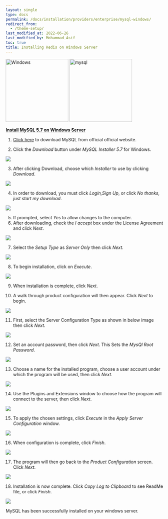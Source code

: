 ```yaml
---
layout: single
type: docs
permalink: /docs/installation/providers/enterprise/mysql-windows/
redirect_from:
  - /theme-setup/
last_modified_at: 2022-06-26
last_modified_by: Mohammad_Asif
toc: true
title: Installing Redis on Windows Server
---
```

<img alt="Windows" src="https://upload.wikimedia.org/wikipedia/commons/thumb/e/e2/Windows_logo_and_wordmark_-_2021.svg/250px-Windows_logo_and_wordmark_-_2021.svg.png" width="200"  /> 
<img alt="mysql" src="https://redpaladin.com/wp-content/uploads/2017/03/mysql-logo.jpg" width="200"  />

[<strong>Install MySQL 5.7 on Windows Server</strong>](#Install-MySQL-5.7-on-Windows-Server)




1. <a href="https://dev.mysql.com/downloads/windows/installer/5.7.html" > Click here</a> to download MySQL from official official website.

2. Click the *Download* button under *MySQL Installer 5.7* for Windows.

<img src="https://github.com/ladybirdweb/faveo-server-images/blob/master/_docs/installation/providers/enterprise/windows-images/mysql1.png?raw=true">

3. After clicking Download, choose which *Installer* to use by clicking *Download*.

<img src="https://github.com/ladybirdweb/faveo-server-images/blob/master/_docs/installation/providers/enterprise/windows-images/mysql2.png?raw=true">

4. In order to download, you must click *Login,Sign Up*, or click *No thanks, just start my download*.

<img src="https://github.com/ladybirdweb/faveo-server-images/blob/master/_docs/installation/providers/enterprise/windows-images/mysql3.png?raw=true">

5. If prompted, select *Yes* to allow changes to the computer.
6. After downloading, check the *I accept* box under the License Agreement and click *Next*.

<img src="https://github.com/ladybirdweb/faveo-server-images/blob/master/_docs/installation/providers/enterprise/windows-images/mysql4.png?raw=true">

7. Select the *Setup Type*  as *Server Only* then click *Next*.

<img src="https://github.com/ladybirdweb/faveo-server-images/blob/master/_docs/installation/providers/enterprise/windows-images/mysql5.png?raw=true">

8. To begin installation, click on *Execute*.

<img src="https://github.com/ladybirdweb/faveo-server-images/blob/master/_docs/installation/providers/enterprise/windows-images/mysql6.png?raw=true">

9. When installation is complete, click *Next*.

10. A walk through product configuration will then appear. Click *Next* to begin.

<img src="https://github.com/ladybirdweb/faveo-server-images/blob/master/_docs/installation/providers/enterprise/windows-images/mysql7.png?raw=true">


11. First, select the Server Configuration Type as shown in below image then click *Next*.

<img src="https://github.com/ladybirdweb/faveo-server-images/blob/master/_docs/installation/providers/enterprise/windows-images/mysql9.png?raw=true">

12. Set an account password, then click *Next*. This Sets the *MysQl Root Password*.

<img src="https://github.com/ladybirdweb/faveo-server-images/blob/master/_docs/installation/providers/enterprise/windows-images/mysql10.png?raw=true">

13. Choose a name for the installed program, choose a user account under which the program will be used, then click *Next*.

<img src="https://github.com/ladybirdweb/faveo-server-images/blob/master/_docs/installation/providers/enterprise/windows-images/mysql11.png?raw=true">

14. Use the Plugins and Extensions window to choose how the program will connect to the server, then click *Next*.

<img src="https://github.com/ladybirdweb/faveo-server-images/blob/master/_docs/installation/providers/enterprise/windows-images/mysql12.png?raw=true">

15. To apply the chosen settings, click *Execute* in the *Apply Server Configuration* window.

<img src="https://github.com/ladybirdweb/faveo-server-images/blob/master/_docs/installation/providers/enterprise/windows-images/mysql13.png?raw=true">

16. When configuration is complete, click *Finish*.

<img src="https://github.com/ladybirdweb/faveo-server-images/blob/master/_docs/installation/providers/enterprise/windows-images/mysql14.png?raw=true">

17. The program will then go back to the *Product Configuration* screen. Click *Next*.

<img src="https://github.com/ladybirdweb/faveo-server-images/blob/master/_docs/installation/providers/enterprise/windows-images/mysql15.png?raw=true">

18. Installation is now complete. Click *Copy Log to Clipboard* to see ReadMe file, or click *Finish*.

<img src="https://github.com/ladybirdweb/faveo-server-images/blob/master/_docs/installation/providers/enterprise/windows-images/mysql16.png?raw=true">


MySQL has been successfully installed on your windows server.